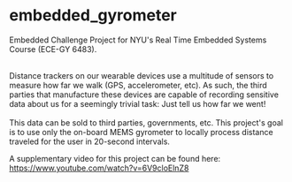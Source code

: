 # embedded_gyrometer
Embedded Challenge Project for NYU's Real Time Embedded Systems Course (ECE-GY 6483). </br> </br>

Distance trackers on our wearable devices use a multitude of sensors to measure how far we walk (GPS, accelerometer, etc). As such, the third parties that manufacture these devices are capable of recording sensitive data about us for a seemingly trivial task: Just tell us how far we went! </br> </br>
This data can be sold to third parties, governments, etc. This project's goal is to use only the on-board MEMS gyrometer to locally process distance traveled for the user in 20-second intervals.

A supplementary video for this project can be found here: https://www.youtube.com/watch?v=6V9cloElnZ8

